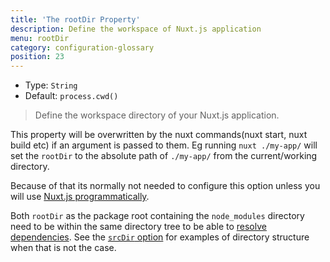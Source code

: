 ```yaml
---
title: 'The rootDir Property'
description: Define the workspace of Nuxt.js application
menu: rootDir
category: configuration-glossary
position: 23
---
```


- Type: `String`
- Default: `process.cwd()`

> Define the workspace directory of your Nuxt.js application.

This property will be overwritten by the nuxt commands(nuxt start, nuxt build etc) if an argument is passed to them. Eg running `nuxt ./my-app/` will set the `rootDir` to the absolute path of `./my-app/` from the current/working directory.

Because of that its normally not needed to configure this option unless you will use [Nuxt.js programmatically](/docs/2.x/internals-glossary/nuxt).

<base-alert type="info">

Both `rootDir` as the package root containing the `node_modules` directory need to be within the same directory tree to be able to [resolve dependencies](https://nodejs.org/api/modules.html#modules_all_together). See the [`srcDir` option](/docs/2.x/configuration-glossary/configuration-srcdir) for examples of directory structure when that is not the case.

</base-alert>
